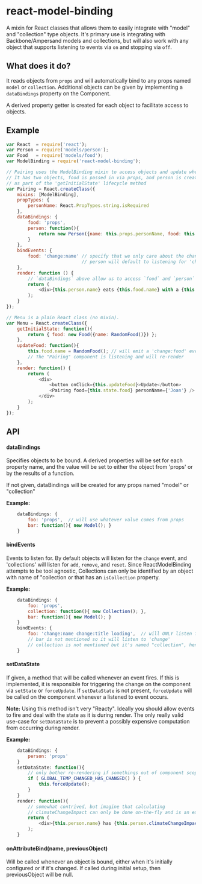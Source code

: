 # react-model-binding

A mixin for React classes that allows them to easily integrate with "model" and "collection" type objects. It's primary use is integrating with Backbone/Ampersand models and collections, but will also work with any object that supports listening to events via `on` and stopping via `off`.

## What does it do?

It reads objects from `props` and will automatically bind to any props named `model` or `collection`.  Additional objects can be given by implementing a `dataBindings` property on the Component.

A derived property getter is created for each object to facilitate access to objects.

## Example

```javascript
var React  = require('react');
var Person = require('models/person');
var Food   = require('models/food');
var ModelBinding = require('react-model-binding');

// Pairing uses the ModelBinding mixin to access objects and update when they emit events
// It has two objects, food is passed in via props, and person is created the mixin is initialized
// as part of the 'getInitialState' lifecycle method
var Pairing = React.createClass({
    mixins: [ModelBinding],
    propTypes: {
        personName: React.PropTypes.string.isRequired
    },
    dataBindings: {
        food: 'props',
        person: function(){
            return new Person({name: this.props.personName, food: this.props.food});
        }
    },
    bindEvents: {
        food: 'change:name' // specify that we only care about the change:name event
                            // person will default to listening for 'change'
    },
    render: function () {
        // `dataBindings` above allow us to access `food` and `person` from `this`
        return (
            <div>{this.person.name} eats {this.food.name} with a {this.person.utensil}</div>
        );
    }
});

// Menu is a plain React class (no mixin).
var Menu = React.createClass({
    getInitialState: function(){
        return { food: new Food({name: RandomFood()}) };
    },
    updateFood: function(){
        this.food.name = RandomFood(); // will emit a 'change:food' event
        // The "Pairing" component is listening and will re-render
    },
    render: function() {
        return (
            <div>
                <button onClick={this.updateFood}>Update</button>
                <Pairing food={this.state.food} personName={'Joan'} />
            </div>
        );
    }
});
```


## API

#### dataBindings

Specifies objects to be bound. A derived properties will be set for each property name, and the value will be set to either the object from 'props' or by the results of a function.

If not given, dataBindings will be created for any props named "model" or "collection"

**Example:**
```javascript
    dataBindings: {
        foo: 'props',  // will use whatever value comes from props
        bar: function(){ new Model(); }
    }
```

#### bindEvents

Events to listen for.  By default objects will listen for the `change` event, and 'collections' will listen for `add`, `remove`, and `reset`.  Since ReactModelBinding attempts to be tool agnostic, Collections can only be identified by an object with name of "collection or that has an `isCollection` property.

**Example:**
```javascript
    dataBindings: {
        foo: 'props',
        collection: function(){ new Collection(); },
        bar: function(){ new Model(); }
    }
    bindEvents: {
        foo: 'change:name change:title loading',  // will ONLY listen for changes to name & title, and the "loading" event
        // bar is not mentioned so it will listen to 'change'
        // collection is not mentioned but it's named "collection", hence it will listen to `add remove reset`
    }
```

#### setDataState

If given, a method that will be called whenever an event fires.  If this is implemented, it is responsible for triggering the change on the component via `setState` or `forceUpdate`.  If `setDataState` is not present, `forceUpdate` will be called on the component whenever a listened to event occurs.

 **Note:**  Using this method isn't very "Reacty". Ideally you should allow events to fire and deal with the state as it is during render.   The only really valid use-case for `setDataState` is to prevent a possibly expensive computation from occurring during render.


**Example:**
```javascript
    dataBindings: {
        person: 'props'
    }
    setDataState: function(){
        // only bother re-rendering if somethings out of component scope is different
        if ( GLOBAL_TEMP_CHANGED_HAS_CHANGED() ) {
            this.forceUpdate();
        }
    }
    render: function(){
        // somewhat contrived, but imagine that calculating
        // climateChangeImpact can only be done on-the-fly and is an expensive computation
        return (
            <div>{this.person.name} has {this.person.climateChangeImpact()} impact</div>
        );
    }

```

#### onAttributeBind(name, previousObject)

Will be called whenever an object is bound, either when it's initially configured or if it's changed.  If called during initial setup, then previousObject will be null.

